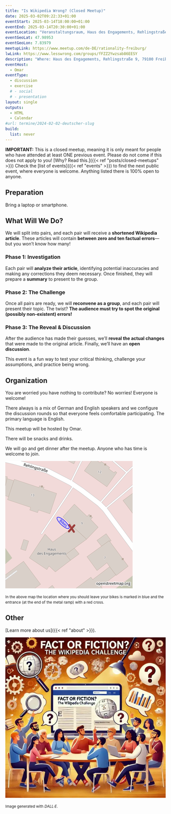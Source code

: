 ```yaml
---
title: "Is Wikipedia Wrong? (Closed Meetup)"
date: 2025-03-02T09:22:33+01:00
eventStart: 2025-03-14T18:00:00+01:00
eventEnd: 2025-03-14T20:30:00+01:00
eventLocation: "Veranstaltungsraum, Haus des Engagements, Rehlingstraße 9, 79100 Freiburg"
eventGeoLat: 47.98953
eventGeoLon: 7.83979
meetupLink: https://www.meetup.com/de-DE/rationality-freiburg/
lwLink: https://www.lesswrong.com/groups/fFZZ2Ywzsab86EESY
description: "Where: Haus des Engagements, Rehlingstraße 9, 79100 Freiburg. When: Friday, March 14th 2025 at 18:00 hours CET."
eventHost:
  - Omar
eventType:
  - discussion
  - exercise
  # - social
  # - presentation
layout: single
outputs:
  - HTML
  - Calendar
#url: termine/2024-02-02-deutscher-slug
build:
  list: never
---
```


**IMPORTANT:** This is a closed meetup, meaning it is only meant for people who
have attended at least ONE previous event. Please do not come if this does not
apply to you! [Why? Read this.]({{< ref "posts/closed-meetups" >}}) Check the
[list of events]({{< ref "events" >}}) to find the next public event, where
everyone is welcome. Anything listed there is 100% open to anyone.


## Preparation

Bring a laptop or smartphone.


## What Will We Do?

We will split into pairs, and each pair will receive a **shortened Wikipedia article**. These articles will contain **between zero and ten factual errors**—but you won’t know how many!  

### **Phase 1: Investigation**  
Each pair will **analyze their article**, identifying potential inaccuracies and making any corrections they deem necessary. Once finished, they will prepare a **summary** to present to the group.  

### **Phase 2: The Challenge**  
Once all pairs are ready, we will **reconvene as a group**, and each pair will present their topic. The twist? **The audience must try to spot the original (possibly non-existent) errors!**  

### **Phase 3: The Reveal & Discussion**  
After the audience has made their guesses, we’ll **reveal the actual changes** that were made to the original article. Finally, we’ll have an **open discussion**.  

This event is a fun way to test your critical thinking, challenge your assumptions, and practice being wrong.


## Organization

You are worried you have nothing to contribute? No worries! Everyone is
welcome!

There always is a mix of German and English speakers and we configure the
discussion rounds so that everyone feels comfortable participating. The primary
language is English.

This meetup will be hosted by Omar.

There will be snacks and drinks.

We will go and get dinner after the meetup. Anyone who has time is welcome to
join.

![Location (Veranstaltungsraum, Haus des Engagements)](/images/hde-new-building-2.png)

<small>In the above map the location where you should leave your bikes is marked
in blue and the entrance (at the end of the metal ramp) with a red cross.</small>


## Other

[Learn more about us]({{< ref "about" >}}).

![People discussing a Wikipedia article](cover.webp "People discussing a Wikipedia article")

<small>Image generated with _DALL·E_.</small>
